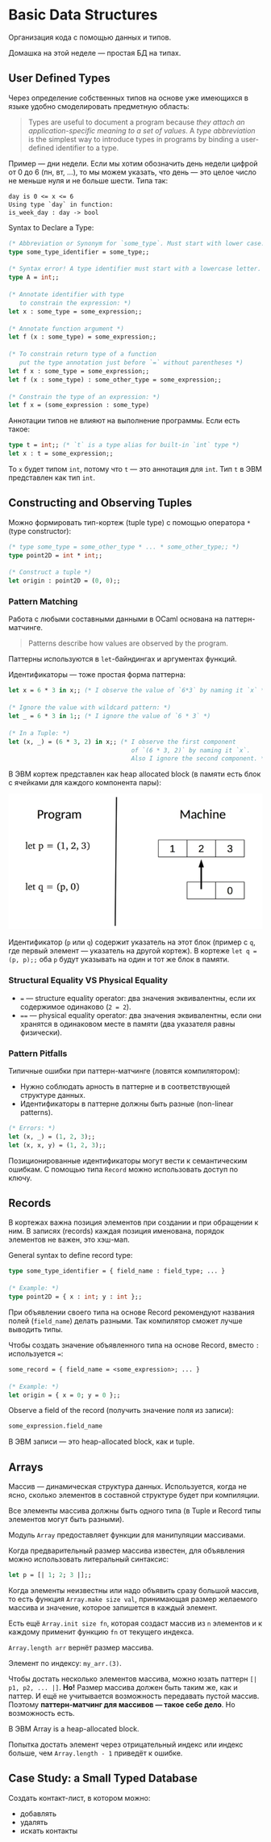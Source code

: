 # Basic Data Structures
Организация кода с помощью данных и типов.

Домашка на этой неделе — простая БД на типах.

## User Defined Types
Через определение собственных типов на основе уже имеющихся в языке удобно смоделировать предметную область:

> Types are useful to document a program because _they attach an application-specific meaning to a set of values_. A _type abbreviation_ is the simplest way to introduce types in programs by binding a user-defined identifier to a type.

Пример — дни недели. Если мы хотим обозначить день недели цифрой от 0 до 6 (пн, вт, ...), то мы можем указать, что день — это целое число не меньше нуля и не больше шести. Типа так:

```
day is 0 <= x <= 6
Using type `day` in function:
is_week_day : day -> bool
```

Syntax to Declare a Type:

```ocaml
(* Abbreviation or Synonym for `some_type`. Must start with lower case. *)
type some_type_identifier = some_type;;

(* Syntax error! A type identifier must start with a lowercase letter. *)
type A = int;;

(* Annotate identifier with type
   to constrain the expression: *)
let x : some_type = some_expression;;

(* Annotate function argument *)
let f (x : some_type) = some_expression;;

(* To constrain return type of a function
   put the type annotation just before `=` without parentheses *)
let f x : some_type = some_expression;;
let f (x : some_type) : some_other_type = some_expression;;

(* Constrain the type of an expression: *)
let f x = (some_expression : some_type)
```

Аннотации типов не влияют на выполнение программы. Если есть такое:

```ocaml
type t = int;; (* `t` is a type alias for built-in `int` type *)
let x : t = some_expression;;
```

То `x` будет типом `int`, потому что `t` — это аннотация для `int`. Тип `t` в ЭВМ представлен как тип `int`.

## Constructing and Observing Tuples
Можно формировать тип-кортеж (tuple type) с помощью оператора `*` (type constructor):

```ocaml
(* type some_type = some_other_type * ... * some_other_type;; *)
type point2D = int * int;;

(* Construct a tuple *)
let origin : point2D = (0, 0);;
```

### Pattern Matching
Работа с любыми составными данными в OCaml основана на паттерн-матчинге.

> Patterns describe how values are observed by the program.

Паттерны используются в `let`-байндингах и аргументах функций.

Идентификаторы — тоже простая форма паттерна:

```ocaml
let x = 6 * 3 in x;; (* I observe the value of `6*3` by naming it `x` *)

(* Ignore the value with wildcard pattern: *)
let _ = 6 * 3 in 1;; (* I ignore the value of `6 * 3` *)

(* In a Tuple: *)
let (x, _) = (6 * 3, 2) in x;; (* I observe the first component
                                  of `(6 * 3, 2)` by naming it `x`.
                                  Also I ignore the second component. *)
```

В ЭВМ кортеж представлен как heap allocated block (в памяти есть блок с ячейками для каждого компонента пары):

![](./img/tuple_heap_allocated_block.png)

Идентификатор (`p`  или `q`) содержит указатель на этот блок (пример с `q`, где первый элемент — указатель на другой кортеж). В кортеже `let q = (p, p);;` оба `p` будут указывать на один и тот же блок в памяти.

### Structural Equality VS Physical Equality
- `=` — structure equality operator: два значения эквивалентны, если их содержимое одинаково (`2 = 2`).
- `==` — physical equality operator: два значения эквивалентны, если они хранятся в одинаковом месте в памяти (два указателя равны физически).

### Pattern Pitfalls
Типичные ошибки при паттерн-матчинге (ловятся компилятором):

- Нужно соблюдать арность в паттерне и в соответствующей структуре данных.
- Идентификаторы в паттерне должны быть разные (non-linear patterns).

```ocaml
(* Errors: *)
let (x, _) = (1, 2, 3);;
let (x, x, y) = (1, 2, 3);;
```

Позиционированные идентификаторы могут вести к семантическим ошибкам. С помощью типа `Record` можно использовать доступ по ключу.

## Records
В кортежах важна позиция элементов при создании и при обращении к ним. В записях (records) каждая позиция именована, порядок элементов не важен, это хэш-мап.

General syntax to define record type:

```ocaml
type some_type_identifier = { field_name : field_type; ... }

(* Example: *)
type point2D = { x : int; y : int };;
```

При объявлении своего типа на основе Record рекомендуют названия полей (`field_name`) делать разными. Так компилятор сможет лучше выводить типы.

Чтобы создать значение объявленного типа на основе Record, вместо `:` используется `=`:

```ocaml
some_record = { field_name = <some_expression>; ... }

(* Example: *)
let origin = { x = 0; y = 0 };;
```

Observe a field of the record (получить значение поля из записи):

```ocaml
some_expression.field_name
```

В ЭВМ записи — это heap-allocated block, как и tuple.

## Arrays
Массив — динамическая структура данных. Используется, когда не ясно, сколько элементов в составной структуре будет при компиляции.

Все элементы массива должны быть одного типа (в Tuple и Record типы элементов могут быть разными).

Модуль `Array` предоставляет функции для манипуляции массивами.

Когда предварительный размер массива известен, для объявления можно использовать литеральный синтаксис:

```ocaml
let p = [| 1; 2; 3 |];;
```

Когда элементы неизвестны или надо объявить сразу большой массив, то есть функция `Array.make size val`, принимающая размер желаемого массива и значение, которое запишется в каждый элемент.

Есть ещё `Array.init size fn`, которая создаст массив из `n` элементов и к каждому применит функцию `fn` от текущего индекса.

`Array.length arr` вернёт размер массива.

Элемент по индексу: `my_arr.(3)`.

Чтобы достать несколько элементов массива, можно юзать паттерн `[| p1, p2, ... |]`. **Но!** Размер массива должен быть таким же, как и паттер. И ещё не учитывается возможность передавать пустой массив. Поэтому **паттерн-матчинг для массивов — такое себе дело**. Но возможность есть.

В ЭВМ Array is a heap-allocated block.

Попытка достать элемент через отрицательный индекс или индекс больше, чем `Array.length - 1` приведёт к ошибке.

## Case Study: a Small Typed Database
Создать контакт-лист, в котором можно:

- добавлять
- удалять
- искать контакты




